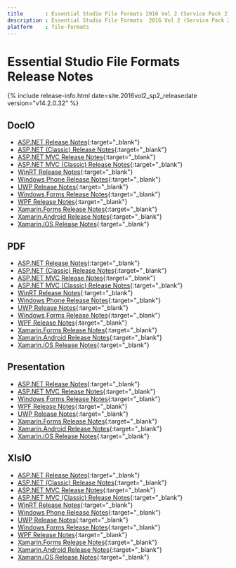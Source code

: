 ```yaml
---
title       : Essential Studio File Formats 2016 Vol 2 (Service Pack 2) Release Notes
description : Essential Studio File Formats  2016 Vol 2 (Service Pack 2) Release Notes
platform    : file-formats
---
```


# Essential Studio File Formats Release Notes

{% include release-info.html date=site.2016vol2_sp2_releasedate  version="v14.2.0.32" %} 

## DocIO

* [ASP.NET Release Notes](/aspnet/release-notes/v14.2.0.32#docio){:target="_blank"}
* [ASP.NET (Classic) Release Notes](/aspnet-classic/release-notes/v14.2.0.32#docio){:target="_blank"}
* [ASP.NET MVC Release Notes](/aspnetmvc/release-notes/v14.2.0.32#docio){:target="_blank"}
* [ASP.NET MVC (Classic) Release Notes](/aspnetmvc-classic/release-notes/v14.2.0.32#docio){:target="_blank"}
* [WinRT Release Notes](/winrt/release-notes/v14.2.0.32#docio){:target="_blank"}
* [Windows Phone Release Notes](/wp8/release-notes/wp-winrt/v14.2.0.32#docio){:target="_blank"}
* [UWP Release Notes](/uwp/release-notes/v14.2.0.32#docio){:target="_blank"}
* [Windows Forms Release Notes](/windowsforms/release-notes/v14.2.0.32#docio){:target="_blank"}
* [WPF Release Notes](/wpf/release-notes/v14.2.0.32#docio){:target="_blank"}
* [Xamarin.Forms Release Notes](/xamarin/release-notes/v14.2.0.32#docio){:target="_blank"}
* [Xamarin.Android Release Notes](/xamarin-android/release-notes/v14.2.0.32#docio){:target="_blank"}
* [Xamarin.iOS Release Notes](/xamarin-ios/release-notes/v14.2.0.32#docio){:target="_blank"}

## PDF

* [ASP.NET Release Notes](/aspnet/release-notes/v14.2.0.32#pdf){:target="_blank"}
* [ASP.NET (Classic) Release Notes](/aspnet-classic/release-notes/v14.2.0.32#pdf){:target="_blank"}
* [ASP.NET MVC Release Notes](/aspnetmvc/release-notes/v14.2.0.32#pdf){:target="_blank"}
* [ASP.NET MVC (Classic) Release Notes](/aspnetmvc-classic/release-notes/v14.2.0.32#pdf){:target="_blank"}
* [WinRT Release Notes](/winrt/release-notes/v14.2.0.32#pdf){:target="_blank"}
* [Windows Phone Release Notes](/wp8/release-notes/wp-winrt/v14.2.0.32#pdf){:target="_blank"}
* [UWP Release Notes](/uwp/release-notes/v14.2.0.32#pdf){:target="_blank"}
* [Windows Forms Release Notes](/windowsforms/release-notes/v14.2.0.32#pdf){:target="_blank"}
* [WPF Release Notes](/wpf/release-notes/v14.2.0.32#pdf){:target="_blank"}
* [Xamarin.Forms Release Notes](/xamarin/release-notes/v14.2.0.32#pdf){:target="_blank"}
* [Xamarin.Android Release Notes](/xamarin-android/release-notes/v14.2.0.32#pdf){:target="_blank"}
* [Xamarin.iOS Release Notes](/xamarin-ios/release-notes/v14.2.0.32#pdf){:target="_blank"}

## Presentation

* [ASP.NET Release Notes](/aspnet/release-notes/v14.2.0.32#presentation){:target="_blank"}
* [ASP.NET MVC Release Notes](/aspnetmvc/release-notes/v14.2.0.32#presentation){:target="_blank"}
* [Windows Forms Release Notes](/windowsforms/release-notes/v14.2.0.32#presentation){:target="_blank"}
* [WPF Release Notes](/wpf/release-notes/v14.2.0.32#presentation){:target="_blank"}
* [UWP Release Notes](/uwp/release-notes/v14.2.0.32#presentation){:target="_blank"}
* [Xamarin.Forms Release Notes](/xamarin/release-notes/v14.2.0.32#presentation){:target="_blank"}
* [Xamarin.Android Release Notes](/xamarin-android/release-notes/v14.2.0.32#presentation){:target="_blank"}
* [Xamarin.iOS Release Notes](/xamarin-ios/release-notes/v14.2.0.32#presentation){:target="_blank"}

## XlsIO

* [ASP.NET Release Notes](/aspnet/release-notes/v14.2.0.32#xlsio){:target="_blank"}
* [ASP.NET (Classic) Release Notes](/aspnet-classic/release-notes/v14.2.0.32#xlsio){:target="_blank"}
* [ASP.NET MVC Release Notes](/aspnetmvc/release-notes/v14.2.0.32#xlsio){:target="_blank"}
* [ASP.NET MVC (Classic) Release Notes](/aspnetmvc-classic/release-notes/v14.2.0.32#xlsio){:target="_blank"}
* [WinRT Release Notes](/winrt/release-notes/v14.2.0.32#xlsio){:target="_blank"}
* [Windows Phone Release Notes](/wp8/release-notes/wp-winrt/v14.2.0.32#xlsio){:target="_blank"}
* [UWP Release Notes](/uwp/release-notes/v14.2.0.32#xlsio){:target="_blank"}
* [Windows Forms Release Notes](/windowsforms/release-notes/v14.2.0.32#xlsio){:target="_blank"}
* [WPF Release Notes](/wpf/release-notes/v14.2.0.32#xlsio){:target="_blank"}
* [Xamarin.Forms Release Notes](/xamarin/release-notes/v14.2.0.32#xlsio){:target="_blank"}
* [Xamarin.Android Release Notes](/xamarin-android/release-notes/v14.2.0.32#xlsio){:target="_blank"}
* [Xamarin.iOS Release Notes](/xamarin-ios/release-notes/v14.2.0.32#xlsio){:target="_blank"}